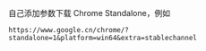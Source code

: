 自己添加参数下载 Chrome Standalone，例如

```
https://www.google.cn/chrome/?standalone=1&platform=win64&extra=stablechannel
```

